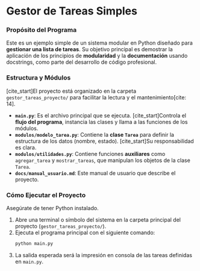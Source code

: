 # Gestor de Tareas Simples

### Propósito del Programa
Este es un ejemplo simple de un sistema modular en Python diseñado para **gestionar una lista de tareas**. Su objetivo principal es demostrar la aplicación de los principios de **modularidad** y la **documentación** usando docstrings, como parte del desarrollo de código profesional.

### Estructura y Módulos
[cite_start]El proyecto está organizado en la carpeta `gestor_tareas_proyecto/` para facilitar la lectura y el mantenimiento[cite: 14].

* **`main.py`**: Es el archivo principal que se ejecuta. [cite_start]Controla el **flujo del programa**, instancia las clases y llama a las funciones de los módulos.
* **`modulos/modelo_tarea.py`**: Contiene la **clase `Tarea`** para definir la estructura de los datos (nombre, estado). [cite_start]Su responsabilidad es clara.
* **`modulos/utilidades.py`**: Contiene funciones **auxiliares** como `agregar_tarea` y `mostrar_tareas`, que manipulan los objetos de la clase `Tarea`.
* **`docs/manual_usuario.md`**: Este manual de usuario que describe el proyecto.

### Cómo Ejecutar el Proyecto
Asegúrate de tener Python instalado.

1.  Abre una terminal o símbolo del sistema en la carpeta principal del proyecto (`gestor_tareas_proyecto/`).
2.  Ejecuta el programa principal con el siguiente comando:
    ```bash
    python main.py
    ```
3.  La salida esperada será la impresión en consola de las tareas definidas en `main.py`.